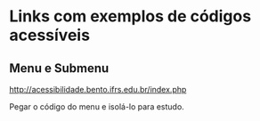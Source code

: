 # Links com exemplos de códigos acessíveis

## Menu e Submenu
http://acessibilidade.bento.ifrs.edu.br/index.php

Pegar o código do menu e isolá-lo para estudo.